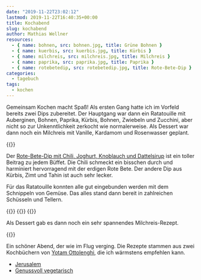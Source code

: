 ```yaml
---
date: "2019-11-22T23:02:12"
lastmod: 2019-11-22T16:40:35+00:00
title: Kochabend
slug: kochabend
author: Mathias Wellner
resources: 
  - { name: bohnen, src: bohnen.jpg, title: Grüne Bohnen }
  - { name: kuerbis, src: kuerbis.jpg, title: Kürbis }
  - { name: milchreis, src: milchreis.jpg, title: Milchreis }
  - { name: paprika, src: paprika.jpg, title: Paprika }
  - { name: rotebetedip, src: rotebetedip.jpg, title: Rote-Bete-Dip }
categories:
  - tagebuch
tags:
  - kochen
---
```

Gemeinsam Kochen macht Spaß! Als ersten Gang hatte ich im Vorfeld bereits zwei Dips zubereitet. Der Hauptgang war dann ein Ratatouille mit Auberginen, Bohnen, Paprika, Kürbis, Bohnen, Zwiebeln und Zucchini, aber nicht so zur Unkenntlichkeit zerkocht wie normalerweise. Als Dessert war dann noch ein Milchreis mit Vanille, Kardamom und Rosenwasser geplant. 
<!--more-->

{{<responsive-image name="rotebetedip">}}

Der [Rote-Bete-Dip mit Chili, Joghurt, Knoblauch und Dattelsirup](http://fraeuleinchen.de/rote-bete-pueree/) ist ein toller Beitrag zu jedem Büffet. Die Chili schmeckt ein bisschen durch und harminiert hervorragend mit der erdigen Rote Bete. Der andere Dip aus Kürbis, Zimt und Tahin ist auch sehr lecker. 

Für das Ratatouille konnten alle gut eingebunden werden mit dem Schnippeln von Gemüse. Das alles stand dann bereit in zahlreichen Schüsseln und Tellern. 

{{<responsive-image name="bohnen">}}
{{<responsive-image name="kuerbis">}}
{{<responsive-image name="paprika">}}

Als Dessert gab es dann noch ein sehr spannendes Milchreis-Rezept.

{{<responsive-image name="milchreis">}}

Ein schöner Abend, der wie im Flug verging. Die Rezepte stammen aus zwei Kochbüchern von [Yotam Ottolenghi](https://de.wikipedia.org/wiki/Yotam_Ottolenghi), die ich wärmstens empfehlen kann.

- [Jerusalem](https://www.dorlingkindersley.de/buch/yotam-ottolenghi-sami-tamimi-jerusalem-9783831023332)
- [Genussvoll vegetarisch](https://www.dorlingkindersley.de/buch/yotam-ottolenghi-genussvoll-vegetarisch-9783831018437)